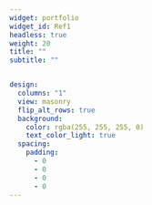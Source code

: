 ```yaml
---
widget: portfolio
widget_id: Ref1
headless: true
weight: 20
title: ""
subtitle: ""


design:
  columns: "1"
  view: masonry
  flip_alt_rows: true
  background:
    color: rgba(255, 255, 255, 0)
    text_color_light: true
  spacing:
    padding:
      - 0
      - 0
      - 0
      - 0
---
```

